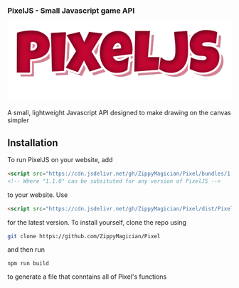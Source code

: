 ### PixelJS - Small Javascript game API

![PixelJS Logo](https://raw.githubusercontent.com/ZippyMagician/Pixel/master/assets/pixeljs.png)

A small, lightweight Javascript API designed to make drawing on the canvas simpler

## Installation
To run PixelJS on your website, add
```html
<script src="https://cdn.jsdelivr.net/gh/ZippyMagician/Pixel/bundles/1.1.0/Pixel.min.js"></script>
<!-- Where "1.1.0" can be subsituted for any version of PixelJS -->
```
to your website. Use
```html
<script src="https://cdn.jsdelivr.net/gh/ZippyMagician/Pixel/dist/Pixel.min.js"></script>
```
for the latest version. To install yourself, clone the repo using
```sh
git clone https://github.com/ZippyMagician/Pixel
```
and then run
```
npm run build
```
to generate a file that conntains all of Pixel's functions
